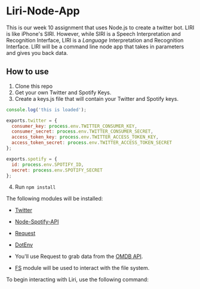 # Liri-Node-App

This is our week 10 assignment that uses Node.js to create a twitter bot. LIRI is like iPhone's SIRI. However, while SIRI is a Speech Interpretation and Recognition Interface, LIRI is a _Language_ Interpretation and Recognition Interface. LIRI will be a command line node app that takes in parameters and gives you back data.

## How to use
1. Clone this repo
2. Get your own Twitter and Spotify Keys.
3. Create a keys.js file that will contain your Twitter and Spotify keys.

```js
console.log('this is loaded');

exports.twitter = {
  consumer_key: process.env.TWITTER_CONSUMER_KEY,
  consumer_secret: process.env.TWITTER_CONSUMER_SECRET,
  access_token_key: process.env.TWITTER_ACCESS_TOKEN_KEY,
  access_token_secret: process.env.TWITTER_ACCESS_TOKEN_SECRET
};

exports.spotify = {
  id: process.env.SPOTIFY_ID,
  secret: process.env.SPOTIFY_SECRET
};
```
4. Run `npm install`

The following modules will be installed:
* [Twitter](https://www.npmjs.com/package/twitter)
* [Node-Spotify-API](https://www.npmjs.com/package/node-spotify-api)
* [Request](https://www.npmjs.com/package/request)
* [DotEnv](https://www.npmjs.com/package/dotenv)

* You'll use Request to grab data from the [OMDB API](http://www.omdbapi.com).
* [FS](https://nodejs.org/api/fs.html) module will be used to interact with the file system.

   


To begin interacting with Liri, use the following command: 
